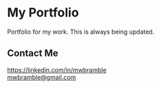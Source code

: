 # My Portfolio
Portfolio for my work. This is always being updated.

## Contact Me
<https://linkedin.com/in/mwbramble>  
<mwbramble@gmail.com>